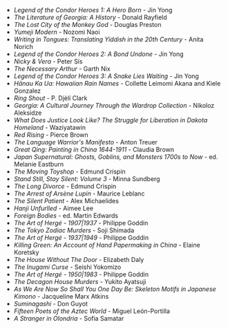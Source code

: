 * _Legend of the Condor Heroes 1: A Hero Born_ - Jin Yong
* _The Literature of Georgia: A History_ - Donald Rayfield
* _The Lost City of the Monkey God_ - Douglas Preston
* _Yumeji Modern_ - Nozomi Naoi
* _Writing in Tongues: Translating Yiddish in the 20th Century_ - Anita Norich
* _Legend of the Condor Heroes 2: A Bond Undone_ - Jin Yong
* _Nicky & Vera_ - Peter Sís
* _The Necessary Arthur_ - Garth Nix
* _Legend of the Condor Heroes 3: A Snake Lies Waiting_ - Jin Yong
* _Hānau Ka Ua: Hawaiian Rain Names_ - Collette Leimomi Akana and Kiele Gonzalez
* _Ring Shout_ - P. Djèlí Clark
* _Georgia: A Cultural Journey Through the Wardrop Collection_ - Nikoloz Aleksidze
* _What Does Justice Look Like? The Struggle for Liberation in Dakota Homeland_ - Waziyatawin
* _Red Rising_ - Pierce Brown
* _The Language Warrior's Manifesto_ - Anton Treuer
* _Great Qing: Painting in China 1644-1911_ - Claudia Brown
* _Japan Supernatural: Ghosts, Goblins, and Monsters 1700s to Now_ - ed. Melanie Eastburn
* _The Moving Toyshop_ - Edmund Crispin
* _Stand Still, Stay Silent: Volume 3_ - Minna Sundberg
* _The Long Divorce_ - Edmund Crispin
* _The Arrest of Arsène Lupin_ - Maurice Leblanc
* _The Silent Patient_ - Alex Michaelides
* _Hanji Unfurlled_ - Aimee Lee
* _Foreign Bodies_ - ed. Martin Edwards
* _The Art of Hergé - 1907|1937_ - Philippe Goddin
* _The Tokyo Zodiac Murders_ - Soji Shimada
* _The Art of Hergé - 1937|1949_ - Philippe Goddin
* _Killing Green: An Account of Hand Papermaking in China_ - Elaine Koretsky
* _The House Without The Door_ - Elizabeth Daly
* _The Inugami Curse_ - Seishi Yokomizo
* _The Art of Hergé - 1950|1983_ - Philippe Goddin
* _The Decagon House Murders_ - Yukito Ayatsuji
* _As We Are Now So Shall You One Day Be: Skeleton Motifs in Japanese Kimono_ - Jacqueline Marx Atkins
* _Suminagashi_ - Don Guyot
* _Fifteen Poets of the Aztec World_ - Miguel León-Portilla
* _A Stranger in Olondria_ - Sofia Samatar